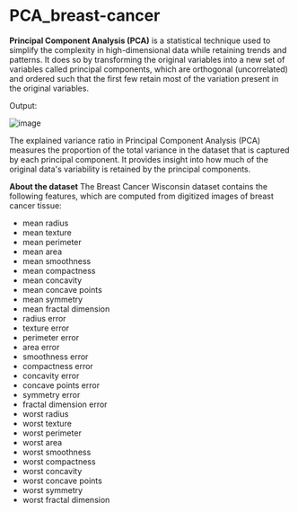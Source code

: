 # PCA_breast-cancer

**Principal Component Analysis (PCA)** is a statistical technique used to simplify the complexity in high-dimensional data while retaining trends and patterns. It does so by transforming the original variables into a new set of variables called principal components, which are orthogonal (uncorrelated) and ordered such that the first few retain most of the variation present in the original variables.

Output:

![image](https://github.com/user-attachments/assets/58e2d7f5-2426-4eca-aa7f-737a00ce3a5a)


The explained variance ratio in Principal Component Analysis (PCA) measures the proportion of the total variance in the dataset that is captured by each principal component. It provides insight into how much of the original data's variability is retained by the principal components.

**About the dataset**
The Breast Cancer Wisconsin dataset contains the following features, which are computed from digitized images of breast cancer tissue:
- mean radius
- mean texture
- mean perimeter
- mean area
- mean smoothness
- mean compactness
- mean concavity
- mean concave points
- mean symmetry
- mean fractal dimension
- radius error
- texture error
- perimeter error
- area error
- smoothness error
- compactness error
- concavity error
- concave points error
- symmetry error
- fractal dimension error
- worst radius
- worst texture
- worst perimeter
- worst area
- worst smoothness
- worst compactness
- worst concavity
- worst concave points
- worst symmetry
- worst fractal dimension

